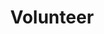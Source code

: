 ---
title: Volunteer
permalink: "/volunteers/"
description:
image: "/uploads/OG_featuredimage-live.jpg"
introduction-title: Volunteer
introduction-body-text:
layout: pages/volunteer
---